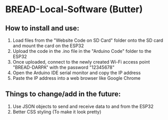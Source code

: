 # BREAD-Local-Software (Butter)

## How to install and use:
1. Load files from the "Website Code on SD Card" folder onto the SD card and mount the card on the ESP32
2. Upload the code in the .ino file in the "Arduino Code" folder to the ESP32
4. Once uploaded, connect to the newly created Wi-Fi access point "BREAD-DARPA" with the password "12345678"
5. Open the Arduino IDE serial monitor and copy the IP address
6. Paste the IP address into a web browser like Google Chrome

## Things to change/add in the future:
1. Use JSON objects to send and receive data to and from the ESP32
2. Better CSS styling (To make it look pretty)
